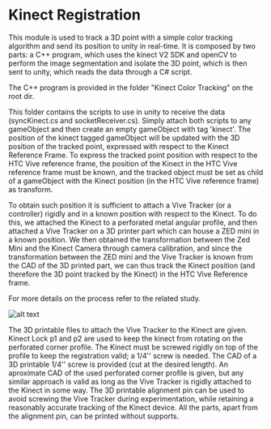 # Kinect Registration
This module is used to track a 3D point with a simple color tracking algorithm and send its position to unity in real-time. It is composed by two parts: a C++ program, which uses the kinect V2 SDK and openCV to perform the image segmentation and isolate the 3D point, which is then sent to unity, which reads the data through a C# script. 

The C++ program is provided in the folder "Kinect Color Tracking" on the root dir.

This folder contains the scripts to use in unity to receive the data (syncKinect.cs and socketReceiver.cs). Simply attach both scripts to any gameObject and then create an empty gameObject with tag 'kinect'. The position of the kinect tagged gameObject will be updated with the 3D position of the tracked point, expressed with respect to the Kinect Reference Frame. To express the tracked point position with respect to the HTC Vive reference frame, the position of the Kinect in the HTC Vive reference frame must be known, and the tracked object must be set as child of a gameObject with the Kinect position (in the HTC Vive reference frame) as transform.  

To obtain such position it is sufficient to attach a Vive Tracker (or a controller) rigidly and in a known position with respect to the Kinect. To do this, we attached the Kinect to a perforated metal angular profile, and then attached a Vive Tracker on a 3D printer part which can house a ZED mini in a known position. We then obtained the transformation between the Zed Mini and the Kinect Camera through camera calibration, and since the transformation between the ZED mini and the Vive Tracker is known from the CAD of the 3D printed part, we can thus track the Kinect position (and therefore the 3D point tracked by the Kinect) in the HTC Vive Reference frame. 

For more details on the process refer to the related study.

![alt text](https://github.com/3632741/AR-Registration-Framework-PhD-Thesis/blob/main/Kinect%20Registration/kinectSchema.PNG)

The 3D printable files to attach the Vive Tracker to the Kinect are given.
Kinect Lock p1 and p2 are used to keep the kinect from rotating on the perforated corner profile.
The Kinect must be screwed rigidly on top of the profile to keep the registration valid; a 1/4'' screw is needed. The CAD of a 3D printable 1/4'' screw is provided (cut at the desired length).
An aproximate CAD of the used perforated corner profile is given, but any similar approach is valid as long as the Vive Tracker is rigidly attached to the Kinect in some way.
The 3D printable alignment pin can be used to avoid screwing the Vive Tracker during experimentation, while retaining a reasonably accurate tracking of the Kinect device.
All the parts, apart from the alignment pin, can be printed without supports.



